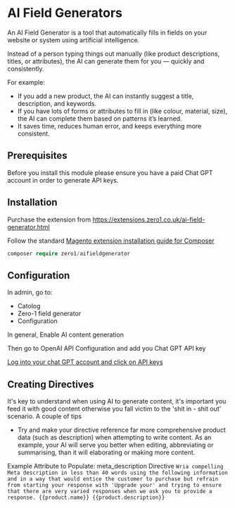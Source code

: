 # AI Field Generators

An AI Field Generator is a tool that automatically fills in fields on your website or system using artificial intelligence.

Instead of a person typing things out manually (like product descriptions, titles, or attributes), the AI can generate them for you — quickly and consistently.

For example:
- If you add a new product, the AI can instantly suggest a title, description, and keywords.
- If you have lots of forms or attributes to fill in (like colour, material, size), the AI can complete them based on patterns it’s learned.
- It saves time, reduces human error, and keeps everything more consistent.

## Prerequisites

Before you install this module please ensure you have a paid Chat GPT account in order to generate API keys.


## Installation

Purchase the extension from https://extensions.zero1.co.uk/ai-field-generator.html

Follow the standard [Magento extension installation guide for Composer](https://docs.zero1.co.uk/magento-extensions/) 
```php
composer require zero1/aifieldgenerator
```

## Configuration

In admin, go to:

- Catolog
- Zero-1 field generator
- Configuration

In general, Enable AI content generation

 Then go to OpenAI API Configuration  and add you Chat GPT API key

[Log into your chat GPT account and click on API keys](https://platform.openai.com/settings/organization/api-keys) 


## Creating Directives

It's key to understand when using AI to generate content, it's important you feed it with good content otherwise you fall victim to the 'shit in - shit out' scenario. A couple of tips

 - Try and make your directive reference far more comprehensive product data (such as description) when attempting to write content. As an example, your AI will serve you better when editing, abbreviating or summarising, than it will elaborating or making more content.

Example
Attribute to Populate: meta_description
Directive `Wria compelling Meta description in less than 40 words using the following information and in a way that would entice the customer to purchase but refrain from starting your response with 'Upgrade your' and trying to ensure that there are very varied responses when we ask you to provide a response. {{product.name}} {{product.description}}`
   
